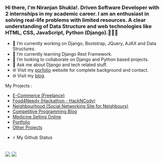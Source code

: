 ### Hi there, I'm Niranjan Shukla!. Driven Software Developer with 2 internships in my academic career. I am an enthusiast in solving real-life problems with limited resources. A clear understanding of Data Structure and web technologies like HTML, CSS, JavaScript, Python (Django).👋👋👋

- 🔭 I’m currently working on Django, Bootstrap, JQuery, AJAX and Data Structures.
- 🌱 I’m currently learning Django Rest Framework.
- 👯 I’m looking to collaborate on Django and Python based projects. 
- 💬 Ask me about Django and tech related stuff.
- 🌐 Visit my <a href = "https://shukla123.github.io/info/">porfolio</a> website for complete background and contact.
- 🌐 Visit my <a href = "http://codewarriors.pythonanywhere.com/">blog</a>.
<!--- 😄 Pronouns: ... -->

My Projects : 
<ul>
  <li><a href = "http://shukla1999.pythonanywhere.com/">E-Commerce (Freelance)</a></li>
  <li><a href = "">Food4Needy (Hackathon - HackNCody)</a></li>
  <li><a href = "http://neighbourhood.pythonanywhere.com/">Neighbourhood (Social Networking Site for Neighbours)</a></li>
  <li><a href = "http://codewarriors.pythonanywhere.com/">Competitive Programming Blog</a></li>
  <li><a href = "http://medicinecom.pythonanywhere.com/">Medicine Selling Online</a></li>
  <li><a href = "https://shukla123.github.io/info/">Portfolio</a></li>
  <li><a href = "https://github.com/SHUKLA123?tab=repositories">Other Projects</a></li>
</ul>


- ⚡ My Github Status

<br>
<img src = "https://github-readme-stats.vercel.app/api/top-langs/?username=SHUKLA123&layout=compact">

<img src = "https://github-readme-stats.vercel.app/api?username=SHUKLA123&show_icons=true&theme=radical">
